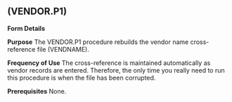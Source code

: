 ##  (VENDOR.P1)
<PageHeader />

**Form Details**

**Purpose**
The VENDOR.P1 procedure rebuilds the vendor name cross-reference file
(VENDNAME).

**Frequency of Use**
The cross-reference is maintained automatically as vendor records are entered.
Therefore, the only time you really need to run this procedure is when the
file has been corrupted.

**Prerequisites**
None.

<badge text= "Version 8.9.219 08/12/13" vertical="middle" />

<PageFooter />
